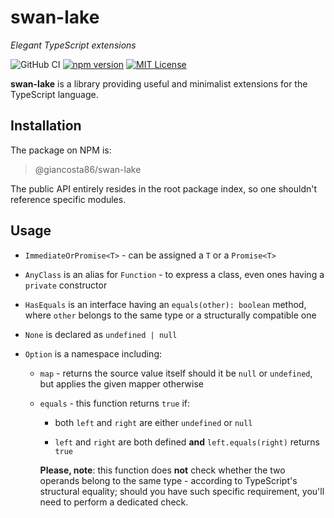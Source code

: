 # swan-lake

_Elegant TypeScript extensions_

![GitHub CI](https://github.com/giancosta86/swan-lake/actions/workflows/publish-to-npm.yml/badge.svg)
[![npm version](https://badge.fury.io/js/@giancosta86%2Fswan-lake.svg)](https://badge.fury.io/js/@giancosta86%2Fswan-lake)
[![MIT License](https://img.shields.io/badge/license-MIT-blue.svg?style=flat)](/LICENSE)

**swan-lake** is a library providing useful and minimalist extensions for the TypeScript language.

## Installation

The package on NPM is:

> @giancosta86/swan-lake

The public API entirely resides in the root package index, so one shouldn't reference specific modules.

## Usage

- `ImmediateOrPromise<T>` - can be assigned a `T` or a `Promise<T>`

- `AnyClass` is an alias for `Function` - to express a class, even ones having a `private` constructor

- `HasEquals` is an interface having an `equals(other): boolean` method, where `other` belongs to the same type or a structurally compatible one

- `None` is declared as `undefined | null`

- `Option` is a namespace including:

  - `map` - returns the source value itself should it be `null` or `undefined`, but applies the given mapper otherwise

  - `equals` - this function returns `true` if:

    - both `left` and `right` are either `undefined` or `null`

    - `left` and `right` are both defined **and** `left.equals(right)` returns `true`

    **Please, note**: this function does **not** check whether the two operands belong to the same type - according to TypeScript's structural equality; should you have such specific requirement, you'll need to perform a dedicated check.
